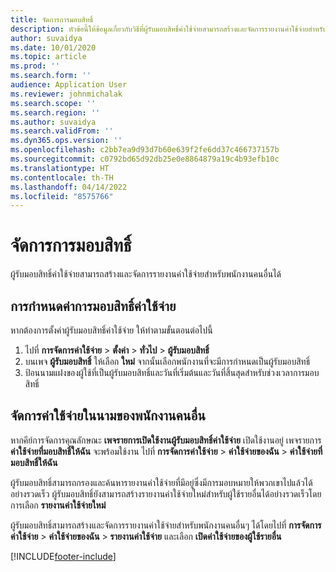 ```yaml
---
title: จัดการการมอบสิทธิ์
description: หัวข้อนี้ให้ข้อมูลเกี่ยวกับวิธีที่ผู้รับมอบสิทธิ์ค่าใช้จ่ายสามารถสร้างและจัดการรายงานค่าใช้จ่ายสำหรับพนักงานคนอื่นได้
author: suvaidya
ms.date: 10/01/2020
ms.topic: article
ms.prod: ''
ms.search.form: ''
audience: Application User
ms.reviewer: johnmichalak
ms.search.scope: ''
ms.search.region: ''
ms.author: suvaidya
ms.search.validFrom: ''
ms.dyn365.ops.version: ''
ms.openlocfilehash: c2bb7ea9d93d7b60e639f2fe6dd37c466737157b
ms.sourcegitcommit: c0792bd65d92db25e0e8864879a19c4b93efb10c
ms.translationtype: HT
ms.contentlocale: th-TH
ms.lasthandoff: 04/14/2022
ms.locfileid: "8575766"
---
```

# <a name="manage-delegation"></a>จัดการการมอบสิทธิ์
ผู้รับมอบสิทธิ์ค่าใช้จ่ายสามารถสร้างและจัดการรายงานค่าใช้จ่ายสำหรับพนักงานคนอื่นได้

## <a name="configuring-expense-delegation"></a>การกำหนดค่าการมอบสิทธิ์ค่าใช้จ่าย

หากต้องการตั้งค่าผู้รับมอบสิทธิ์ค่าใช้จ่าย ให้ทำตามขั้นตอนต่อไปนี้ 
1. ไปที่ **การจัดการค่าใช้จ่าย** > **ตั้งค่า** > **ทั่วไป** > **ผู้รับมอบสิทธิ์** 
2. บนเพจ **ผู้รับมอบสิทธิ์** ให้เลือก **ใหม่** จากนั้นเลือกพนักงานที่จะมีการกำหนดเป็นผู้รับมอบสิทธิ์ 
3. ป้อนนามแฝงของผู้ใช้ที่เป็นผู้รับมอบสิทธิ์และวันที่เริ่มต้นและวันที่สิ้นสุดสำหรับช่วงเวลาการมอบสิทธิ์

## <a name="manage-expenses-on-behalf-of-another-employee"></a>จัดการค่าใช้จ่ายในนามของพนักงานคนอื่น

หากคีย์การจัดการคุณลักษณะ **เพจรายการเปิดใช้งานผู้รับมอบสิทธิ์ค่าใช้จ่าย** เปิดใช้งานอยู่ เพจรายการ **ค่าใช้จ่ายที่มอบสิทธิ์ให้ฉัน** จะพร้อมใช้งาน ไปที่ **การจัดการค่าใช้จ่าย** > **ค่าใช้จ่ายของฉัน** > **ค่าใช้จ่ายที่มอบสิทธิ์ให้ฉัน**

ผู้รับมอบสิทธิ์สามารถกรองและค้นหารายงานค่าใช้จ่ายที่มีอยู่ซึ่งมีการมอบหมายให้พวกเขาไปแล้วได้อย่างรวดเร็ว ผู้รับมอบสิทธิ์ยังสามารถสร้างรายงานค่าใช้จ่ายใหม่สำหรับผู้ใช้รายอื่นได้อย่างรวดเร็วโดยการเลือก **รายงานค่าใช้จ่ายใหม่**

ผู้รับมอบสิทธิ์สามารถสร้างและจัดการรายงานค่าใช้จ่ายสำหรับพนักงานคนอื่นๆ ได้โดยไปที่ **การจัดการค่าใช้จ่าย** > **ค่าใช้จ่ายของฉัน** > **รายงานค่าใช้จ่าย** และเลือก **เปิดค่าใช้จ่ายของผู้ใช้รายอื่น**


[!INCLUDE[footer-include](../includes/footer-banner.md)]